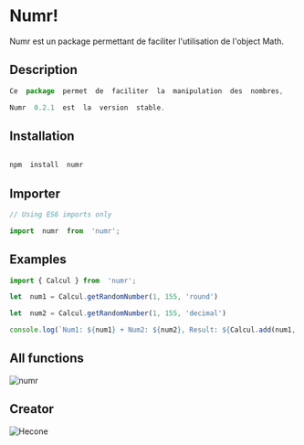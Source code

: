 # Numr!

Numr est un package permettant de faciliter l'utilisation de l'object Math.

## Description

```js
Ce  package  permet  de  faciliter  la  manipulation  des  nombres,

Numr  0.2.1  est  la  version  stable.
```

## Installation
  
```js

npm  install  numr

```

## Importer

```js
// Using ES6 imports only

import  numr  from  'numr';
```

## Examples

```js
import { Calcul } from  'numr';

let  num1 = Calcul.getRandomNumber(1, 155, 'round')

let  num2 = Calcul.getRandomNumber(1, 155, 'decimal')

console.log(`Num1: ${num1} + Num2: ${num2}, Result: ${Calcul.add(num1, num2)}`)
```

## All functions

![numr](https://cdn.discordapp.com/attachments/747623504681238528/999719534095257771/code.png)

## Creator

![Hecone](https://media.discordapp.net/attachments/747623504681238528/999718283831947365/unknown.png)